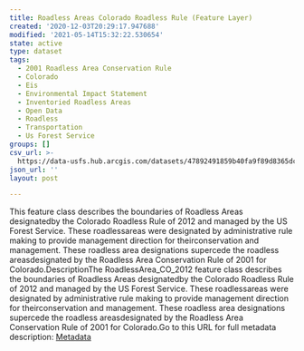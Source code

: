 ```yaml
---
title: Roadless Areas Colorado Roadless Rule (Feature Layer)
created: '2020-12-03T20:29:17.947688'
modified: '2021-05-14T15:32:22.530654'
state: active
type: dataset
tags:
  - 2001 Roadless Area Conservation Rule
  - Colorado
  - Eis
  - Environmental Impact Statement
  - Inventoried Roadless Areas
  - Open Data
  - Roadless
  - Transportation
  - Us Forest Service
groups: []
csv_url: >-
  https://data-usfs.hub.arcgis.com/datasets/47892491859b40fa9f89d8365dc6ce3e_0.csv?outSR=%7B%22latestWkid%22%3A4269%2C%22wkid%22%3A4269%7D
json_url: ''
layout: post

---
```

This feature class describes the boundaries of Roadless Areas designatedby the Colorado Roadless Rule of 2012 and managed by the US Forest Service. These roadlessareas were designated by administrative rule making to provide management direction for theirconservation and management. These roadless area designations supercede the roadless areasdesignated by the Roadless Area Conservation Rule of 2001 for Colorado.DescriptionThe RoadlessArea_CO_2012 feature class describes the boundaries of Roadless Areas designatedby the Colorado Roadless Rule of 2012 and managed by the US Forest Service. These roadlessareas were designated by administrative rule making to provide management direction for theirconservation and management. These roadless area designations supercede the roadless areasdesignated by the Roadless Area Conservation Rule of 2001 for Colorado.Go to this URL for full metadata description:  <a href='https://data.fs.usda.gov/geodata/edw/edw_resources/meta/S_USA.RoadlessArea_CO_2012.xml'>Metadata</a>

